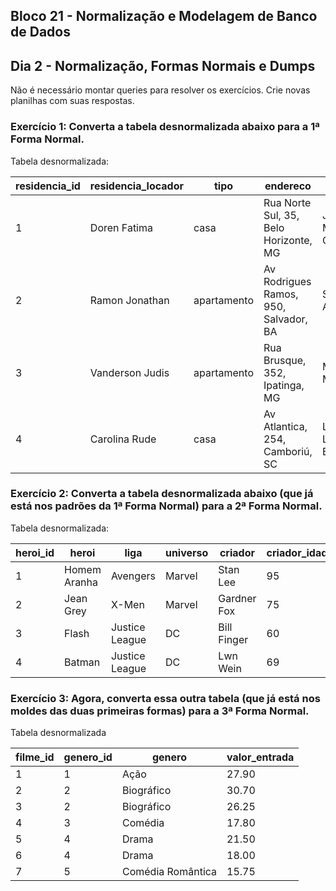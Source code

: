 ## Bloco 21 - Normalização e Modelagem de Banco de Dados
## Dia 2 - Normalização, Formas Normais e Dumps

Não é necessário montar queries para resolver os exercícios. Crie novas planilhas com suas respostas.

### Exercício 1: Converta a tabela desnormalizada abaixo para a 1ª Forma Normal.

Tabela desnormalizada:

| residencia_id | residencia_locador |     tipo    |              endereco                 |         inquilinos         |
| ------------- | ------------------ | ----------- | ------------------------------------- | -------------------------- |
|       1       |    Doren Fatima    | casa        | Rua Norte Sul, 35, Belo Horizonte, MG | João, Mária, Carlos        |
|       2       |   Ramon Jonathan   | apartamento | Av Rodrigues Ramos, 950, Salvador, BA | Sebastião, Alfredo         |
|       3       |   Vanderson Judis  | apartamento | Rua Brusque, 352, Ipatinga, MG        | Marta, Marizete            |
|       4       |   Carolina Rude    | casa        | Av Atlantica, 254, Camboriú, SC       | Letícia, Laísa, Bartomoleu |

### Exercício 2: Converta a tabela desnormalizada abaixo (que já está nos padrões da 1ª Forma Normal) para a 2ª Forma Normal.

Tabela desnormalizada:

| heroi_id |     heroi     |      liga      | universo |   criador   | criador_idade |
| -------- | ------------- | -------------- | -------- | ----------- | ------------- |
| 1        | Homem Aranha  | Avengers       | Marvel   | Stan Lee    | 95            |
| 2        | Jean Grey     | X-Men          | Marvel   | Gardner Fox | 75            |
| 3        | Flash         | Justice League | DC       | Bill Finger | 60            |
| 4        | Batman        | Justice League | DC       | Lwn Wein    | 69            |

### Exercício 3: Agora, converta essa outra tabela (que já está nos moldes das duas primeiras formas) para a 3ª Forma Normal.

Tabela desnormalizada

| filme_id |     genero_id     |      genero       | valor_entrada |
| -------- | ----------------- | ----------------- | ------------- |
| 1        | 1                 | Ação              | 27.90         |
| 2        | 2                 | Biográfico        | 30.70         |
| 3        | 2                 | Biográfico        | 26.25         |
| 4        | 3                 | Comédia           | 17.80         |
| 5        | 4                 | Drama             | 21.50         |
| 6        | 4                 | Drama             | 18.00         |
| 7        | 5                 | Comédia Romântica | 15.75         |